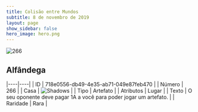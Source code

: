 ```yaml
---
title: Colisão entre Mundos
subtitle: 8 de novembro de 2019
layout: page
show_sidebar: false
hero_image: hero.png
---
```


![266](https://cdn.keyforgegame.com/media/card_front/pt/452_266_C7MWV8WQ4QPG_pt.png)

## Alfândega

|----|----|
| ID | 718e0556-db49-4e35-ab71-049e87feb470 |
| Número | 266 |
| Casa | ![Shadows](https://archonarcana.com/images/thumb/e/ee/Shadows.png/22px-Shadows.png "Sombras") |
| Tipo | Artefato |
| Atributos | Lugar |
| Texto | O seu oponente deve pagar 1A  a você para poder jogar um artefato. |
| Raridade | Rara |
